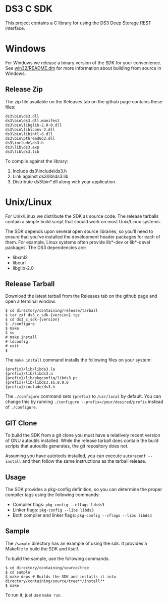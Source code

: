DS3 C SDK
=========

This project contains a C library for using the DS3 Deep Storage REST interface.

Windows
=======

For Windows we release a binary version of the SDK for your convenience. See
[win32/README.dm](win32/README.md) for more information about building from
source in Windows.

Release Zip
-----------

The zip file available on the Releases tab on the github page contains these
files:

    ds3\bin\ds3.dll
    ds3\bin\ds3.dll.manifest
    ds3\bin\libglib-2.0-0.dll
    ds3\bin\libiconv-2.dll
    ds3\bin\libintl-8.dll
    ds3\bin\pthreadGC2.dll
    ds3\include\ds3.h
    ds3\lib\ds3.exp
    ds3\lib\ds3.lib

To compile against the library:

1. Include ds3\include\ds3.h
2. Link against ds3\lib\ds3.lib
3. Distribute ds3\bin\*.dll along with your application.

Unix/Linux
==========

For Unix/Linux we distribute the SDK as source code. The release tarballs
contain a simple build script that should work on most Unix/Linux systems.

The SDK depends upon several open source libraries, so you'll need to ensure
that you've installed the development header packages for each of them. For
example, Linux systems often provide lib\*-dev or lib\*-devel packages. The DS3
dependencies are:

* libxml2
* libcurl
* libglib-2.0

Release Tarball
---------------

Download the latest tarball from the Releases tab on the github page and open a
terminal window.

    $ cd directory/containing/release/tarball
    $ tar zxf ds3_c_sdk-{version}.tgz
    $ cd ds3_c_sdk-{version}
    $ ./configure
    $ make
    $ su
    # make install
    # ldconfig
    # exit
    $

The `make install` command installs the following files on your system:

    {prefix}/lib/libds3.la
    {prefix}/lib/libds3.a
    {prefix}/lib/pkgconfig/libds3.pc
    {prefix}/lib/libds3.so.0.0.0
    {prefix}/include/ds3.h

The `./configure` command sets `{prefix}` to `/usr/local` by default. You can
change this by running `./configure --prefix=/your/desired/prefix` instead of
`./configure`.

GIT Clone
---------

To build the SDK from a git clone you must have a relatively recent version of
GNU autoutils installed. While the release tarball does contain the build
scripts that autoutils generates, the git repository does not.

Assuming you have autotools installed, you can execute `autoreconf --install`
and then follow the same instructions as the tarball release.

Usage
-----

The SDK provides a pkg-config definition, so you can determine the proper
compiler tags using the following commands:

 * Compiler flags: `pkg-config --cflags libds3`
 * Linker flags: `pkg-config --libs libds3`
 * Both compiler and linker flags: `pkg-config --cflags --libs libds3`

Sample
------

The `/sample` directory has an example of using the sdk. It provides a Makefile
to build the SDK and itself.

To build the sample, use the following commands:

    $ cd directory/containing/source/tree
    $ cd sample
    $ make deps # Builds the SDK and installs it into directory/containing/source/tree**/install**
    $ make

To run it, just use `make run`.


